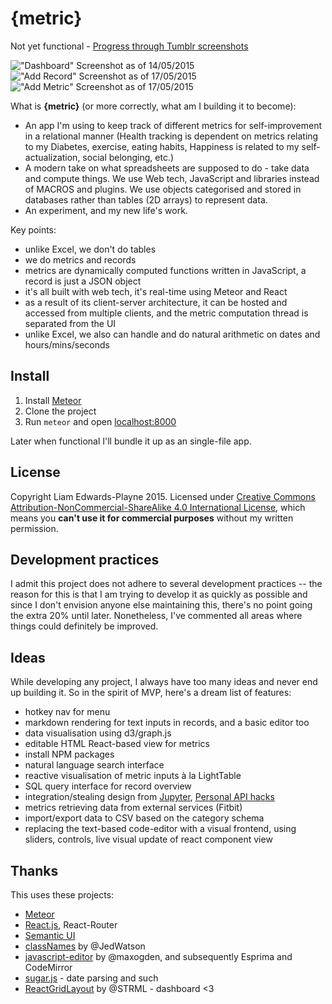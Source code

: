 {metric}
========

Not yet functional - [Progress through Tumblr screenshots](http://liamz.tumblr.com/tagged/metric)

!["Dashboard" Screenshot as of 14/05/2015](https://40.media.tumblr.com/58e975c33503f957e377f38be6e16e22/tumblr_noams7yveg1trskuwo1_1280.png)
!["Add Record" Screenshot as of 17/05/2015](https://40.media.tumblr.com/a93b26f29eeac4e596c3b51775a1a61c/tumblr_nog6cpNW5H1trskuwo2_1280.png)
!["Add Metric" Screenshot as of 17/05/2015](https://40.media.tumblr.com/002a9dffaf2285b7a40668d85ae19af8/tumblr_nog6cpNW5H1trskuwo1_1280.png)

What is **{metric}** (or more correctly, what am I building it to become):
 - An app I'm using to keep track of different metrics for self-improvement in a relational manner (Health tracking is dependent on metrics relating to my Diabetes, exercise, eating habits, Happiness is related to my self-actualization, social belonging, etc.)
 - A modern take on what spreadsheets are supposed to do - take data and compute things. We use Web tech, JavaScript and libraries instead of MACROS and plugins. We use objects categorised and stored in databases rather than tables (2D arrays) to represent data.
 - An experiment, and my new life's work.

Key points:
 - unlike Excel, we don't do tables
 - we do metrics and records
 - metrics are dynamically computed functions written in JavaScript, a record is just a JSON object
 - it's all built with web tech, it's real-time using Meteor and React
 - as a result of its client-server architecture, it can be hosted and accessed from multiple clients, and the metric computation thread is separated from the UI
 - unlike Excel, we also can handle and do natural arithmetic on dates and hours/mins/seconds

## Install
 1. Install [Meteor](https://www.meteor.com/)
 2. Clone the project
 3. Run `meteor` and open [localhost:8000](http://localhost:8000)

Later when functional I'll bundle it up as an single-file app.

## License
Copyright Liam Edwards-Playne 2015. Licensed under [Creative Commons Attribution-NonCommercial-ShareAlike 4.0 International License](http://creativecommons.org/licenses/by-nc-sa/4.0/), which means you **can't use it for commercial purposes** without my written permission.


## Development practices
I admit this project does not adhere to several development practices -- the reason for this is that I am trying to develop it as quickly as possible and since I don't envision anyone else maintaining this, there's no point going the extra 20% until later. Nonetheless, I've commented all areas where things could definitely be improved.

## Ideas
While developing any project, I always have too many ideas and never end up building it. So in the spirit of MVP, here's a dream list of features:
 - hotkey nav for menu
 - markdown rendering for text inputs in records, and a basic editor too
 - data visualisation using d3/graph.js
 - editable HTML React-based view for metrics
 - install NPM packages
 - natural language search interface
 - reactive visualisation of metric inputs à la LightTable
 - SQL query interface for record overview
 - integration/stealing design from [Jupyter](http://jupyter.org), [Personal API hacks](https://news.ycombinator.com/item?id=5799706)
 - metrics retrieving data from external services (Fitbit)
 - import/export data to CSV based on the category schema
 - replacing the text-based code-editor with a visual frontend, using sliders, controls, live visual update of react component view

## Thanks
This uses these projects:
 - [Meteor](http://meteor.com)
 - [React.js](http://facebook.github.io/react/), React-Router
 - [Semantic UI](http://semantic-ui.com)
 - [classNames](https://github.com/JedWatson/classnames) by @JedWatson
 - [javascript-editor](https://github.com/maxogden/javascript-editor) by @maxogden, and subsequently Esprima and CodeMirror
 - [sugar.js](http://sugarjs.com/) - date parsing and such
 - [ReactGridLayout](https://github.com/STRML/react-grid-layout) by @STRML - dashboard <3